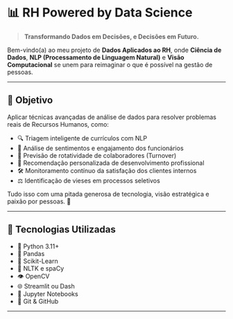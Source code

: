 # 📊 RH Powered by Data Science

> **Transformando Dados em Decisões, e Decisões em Futuro.**

Bem-vindo(a) ao meu projeto de **Dados Aplicados ao RH**, onde **Ciência de Dados**, **NLP (Processamento de Linguagem Natural)** e **Visão Computacional** se unem para reimaginar o que é possível na gestão de pessoas.

---

## 🚀 Objetivo

Aplicar técnicas avançadas de análise de dados para resolver problemas reais de Recursos Humanos, como:

- 🔍 Triagem inteligente de currículos com NLP
- 💬 Análise de sentimentos e engajamento dos funcionários
- 🔮 Previsão de rotatividade de colaboradores (Turnover)
- 🎯 Recomendação personalizada de desenvolvimento profissional
- 🛠️ Monitoramento contínuo da satisfação dos clientes internos
- ⚖️ Identificação de vieses em processos seletivos

Tudo isso com uma pitada generosa de tecnologia, visão estratégica e paixão por pessoas. 🧡

---

## 🧠 Tecnologias Utilizadas

- 🐍 Python 3.11+
- 🐼 Pandas
- 🤖 Scikit-Learn
- 🧹 NLTK e spaCy
- 👁️ OpenCV
- 🌐 Streamlit ou Dash
- 📓 Jupyter Notebooks
- 🔧 Git & GitHub

---

